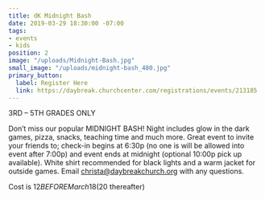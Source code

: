 ```yaml
---
title: dK Midnight Bash
date: 2019-03-29 18:30:00 -07:00
tags:
- events
- kids
position: 2
image: "/uploads/Midnight-Bash.jpg"
small_image: "/uploads/midnight-bash_480.jpg"
primary_button:
  label: Register Here
  link: https://daybreak.churchcenter.com/registrations/events/213185
---
```


3RD – 5TH GRADES ONLY

Don’t miss our popular MIDNIGHT BASH! Night includes glow in the dark games, pizza, snacks, teaching time and much more. Great event to invite your friends to; check-in begins at 6:30p (no one is will be allowed into event after 7:00p) and event ends at midnight (optional 10:00p pick up available). White shirt recommended for black lights and a warm jacket for outside games. Email [christa@daybreakchurch.org](christa@daybreakchurch.org) with any questions.

Cost is $12 BEFORE March 18 ($20 thereafter)
